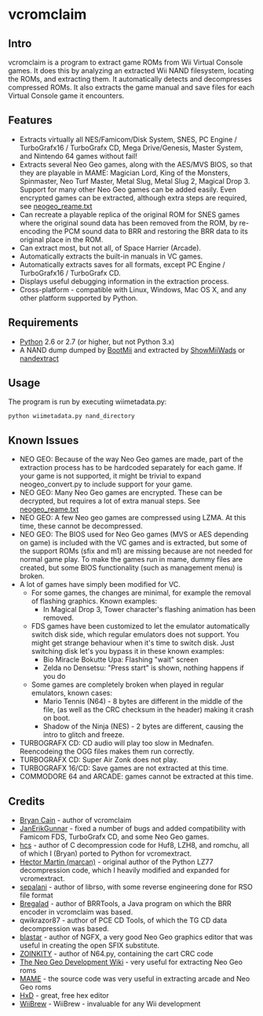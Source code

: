 vcromclaim
==========

Intro
-----
vcromclaim is a program to extract game ROMs from Wii Virtual Console games. 
It does this by analyzing an extracted Wii NAND filesystem, locating the ROMs, 
and extracting them.  It automatically detects and decompresses compressed ROMs.
It also extracts the game manual and save files for each Virtual Console game 
it encounters.

Features
--------
* Extracts virtually all NES/Famicom/Disk System, SNES, PC Engine /
  TurboGrafx16 / TurboGrafx CD, Mega Drive/Genesis, Master System, and
  Nintendo 64 games without fail!
* Extracts several Neo Geo games, along with the AES/MVS BIOS, so that they are
  playable in MAME: Magician Lord, King of the Monsters, Spinmaster, Neo Turf
  Master, Metal Slug, Metal Slug 2, Magical Drop 3. Support for many other Neo
  Geo games can be added easily. Even encrypted games can be extracted, although
  extra steps are required, see [neogeo_reame.txt](neogeo_readme.txt)
* Can recreate a playable replica of the original ROM for SNES games where the 
  original sound data has been removed from the ROM, by re-encoding the PCM 
  sound data to BRR and restoring the BRR data to its original place in the ROM.
* Can extract most, but not all, of Space Harrier (Arcade).
* Automatically extracts the built-in manuals in VC games.
* Automatically extracts saves for all formats, except PC Engine / TurboGrafx16
  / TurboGrafx CD.
* Displays useful debugging information in the extraction process.
* Cross-platform - compatible with Linux, Windows, Mac OS X, and any other 
  platform supported by Python.

Requirements
------------
* [Python](http://python.org) 2.6 or 2.7 (or higher, but not Python 3.x)
* A NAND dump dumped by [BootMii](http://bootmii.org) and extracted by 
  [ShowMiiWads](http://code.google.com/p/showmiiwads) or [nandextract](http://github.com/Plombo/showmiiwads)

Usage
-----
The program is run by executing wiimetadata.py:  

    python wiimetadata.py nand_directory

Known Issues
------------
* NEO GEO: Because of the way Neo Geo games are made, part of the extraction
  process has to be hardcoded separately for each game. If your game is not
  supported, it might be trivial to expand neogeo_convert.py to include support
  for your game.
* NEO GEO: Many Neo Geo games are encrypted. These can be decrypted, but requires
  a lot of extra manual steps. See [neogeo_reame.txt](neogeo_readme.txt)
* NEO GEO: A few Neo geo games are compressed using LZMA. At this time, these
  cannot be decompressed.
* NEO GEO: The BIOS used for Neo Geo games (MVS or AES depending on game) is
  included with the VC games and is extracted, but some of the support ROMs
  (sfix and m1) are missing because are not needed for normal game play.
  To make the games run in mame, dummy files are created, but some BIOS
  functionality (such as management menu) is broken.
* A lot of games have simply been modified for VC.
  * For some games, the changes are minimal, for example the removal of flashing
    graphics. Known examples:
    * In Magical Drop 3, Tower character's flashing animation has been removed.
  * FDS games have been customized to let the emulator automatically switch disk
    side, which regular emulators does not support. You might get strange
    behaviour when it's time to switch disk. Just switching disk let's you bypass
    it in these known examples:
    * Bio Miracle Bokutte Upa: Flashing "wait" screen
    * Zelda no Densetsu: "Press start" is shown, nothing happens if you do
  * Some games are completely broken when played in regular emulators, known
    cases:
    * Mario Tennis (N64) - 8 bytes are different in the middle of the file,
      (as well as the CRC checksum in the header) making it crash on boot.
    * Shadow of the Ninja (NES) - 2 bytes are different, causing the intro to
      glitch and freeze.
* TURBOGRAFX CD: CD audio will play too slow in Mednafen. Reencodeing the OGG
  files makes them run correctly.
* TURBOGRAFX CD: Super Air Zonk does not play.
* TURBOGRAFX 16/CD: Save games are not extracted at this time.
* COMMODORE 64 and ARCADE: games cannot be extracted at this time.

Credits
-------
* [Bryan Cain](https://github.com/Plombo) - author of vcromclaim
* [JanErikGunnar](https://github.com/JanErikGunnar) - fixed a number of bugs and
  added compatibility with Famicom FDS, TurboGrafx CD, and some Neo Geo games.
* [hcs](http://hcs64.com) - author of C decompression code for Huf8, LZH8, and 
  romchu, all of which I (Bryan) ported to Python for vcromextract.
* [Hector Martin (marcan)](http://marcansoft.com/blog) - original author of the 
  Python LZ77 decompression code, which I heavily modified and expanded for 
  vcromextract.
* [sepalani](https://github.com/sepalani/librso/blob/master/rvl/rso.py) - author of librso, 
  with some reverse engineering done for RSO file format
* [Bregalad](http://www.romhacking.net/community/1067) - author of BRRTools, 
  a Java program on which the BRR encoder in vcromclaim was based.
* qwikrazor87 - author of PCE CD Tools, of which the TG CD data decompression
  was based.
* [blastar](http://www.yaronet.com/topics/185388-ngfx-neogeoneogeocd-graphicseditor) - author of NGFX,
  a very good Neo Geo graphics editor that was useful in creating the open SFIX substitute.
* [ZOINKITY](https://pastebin.com/hcRjjTWg) - author of N64.py, containing the cart CRC code
* [The Neo Geo Development Wiki](https://wiki.neogeodev.org) - very useful for extracting Neo Geo roms
* [MAME](https://www.mamedev.org/) - the source code was very useful in extracting
  arcade and Neo Geo roms
* [HxD](https://mh-nexus.de/en/hxd/) - great, free hex editor
* [WiiBrew](https://wiibrew.org) - WiiBrew - invaluable for any Wii development


